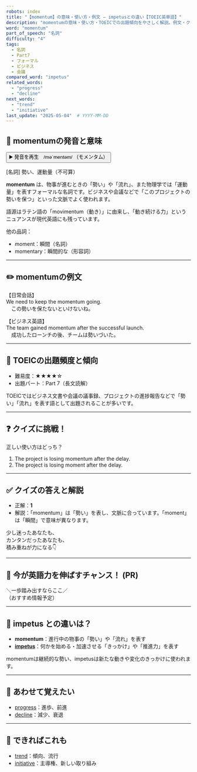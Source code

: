 ```yaml
---
robots: index
title: "【momentum】の意味・使い方・例文 ― impetusとの違い【TOEIC英単語】"
description: "momentumの意味・使い方・TOEICでの出題傾向をやさしく解説。例文・クイズ付きでimpetusとの違いもわかりやすく学べます。"
word: "momentum"
part_of_speech: "名詞"
difficulty: "4"
tags:
  - 名詞
  - Part7
  - フォーマル
  - ビジネス
  - 会議
compared_word: "impetus"
related_words:
  - "progress"
  - "decline"
next_words:
  - "trend"
  - "initiative"
last_update: "2025-05-04"  # YYYY-MM-DD
---
```


## 🔰 momentumの発音と意味

<button class="play-audio" onclick="playTTS('momentum')">
  <span class="play-audio-main">
    ▶️ 発音を再生　/məˈmentəm/
  </span>
  <span class="play-audio-sub">
    （モメンタム）
  </span>
</button>

[名詞] 勢い、運動量（不可算）

**momentum** は、物事が進むときの「勢い」や「流れ」、また物理学では「運動量」を表すフォーマルな名詞です。ビジネスや会議などで「このプロジェクトの勢いを保つ」といった文脈でよく使われます。

語源はラテン語の「movimentum（動き）」に由来し、「動き続ける力」というニュアンスが現代英語にも残っています。

他の品詞：  
- moment：瞬間（名詞）
- momentary：瞬間的な（形容詞）

---

## ✏️ momentumの例文

【日常会話】  
We need to keep the momentum going.  
　この勢いを保たないといけないね。

【ビジネス英語】  
The team gained momentum after the successful launch.  
　成功したローンチの後、チームは勢いづいた。

---

## 🎯 TOEICの出題頻度と傾向

- 難易度：★★★★☆
- 出題パート：Part 7（長文読解）

TOEICではビジネス文書や会議の議事録、プロジェクトの進捗報告などで「勢い」「流れ」を表す語として出題されることが多いです。

---

## ❓ クイズに挑戦！

正しい使い方はどっち？

1. The project is losing momentum after the delay.  
2. The project is losing moment after the delay.

---

## ✅ クイズの答えと解説

- 正解：**1**
- 解説：「momentum」は「勢い」を表し、文脈に合っています。「moment」は「瞬間」で意味が異なります。

少し迷ったあなたも、  
カンタンだったあなたも、  
積み重ねが力になる👇️

---

## 🚀 今が英語力を伸ばすチャンス！ (PR)

<div class="info-center">
＼一歩踏み出すならここ／<br>  
（おすすめ情報予定）
</div>

---

## 🤔  impetus との違いは？

- **momentum**：進行中の物事の「勢い」や「流れ」を表す
- **[impetus](/impetus)**：何かを始める・加速させる「きっかけ」や「推進力」を表す

momentumは継続的な勢い、impetusは新たな動きや変化のきっかけに使われます。

---

## 🧩 あわせて覚えたい

- [progress](/progress)：進歩、前進
- [decline](/decline)：減少、衰退

---

## 📖 できればこれも

- [trend](/trend)：傾向、流行
- [initiative](/initiative)：主導権、新しい取り組み

<!-- cvid: aid47_bid20 -->
